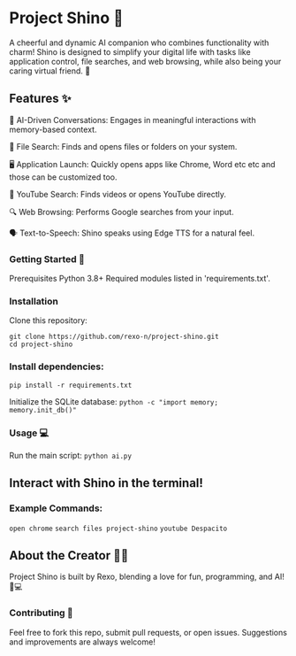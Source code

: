 # Project Shino 🌸
A cheerful and dynamic AI companion who combines functionality with charm! Shino is designed to simplify your digital life with tasks like application control, file searches, and web browsing, while also being your caring virtual friend. 💖


## Features ✨
🌟 AI-Driven Conversations: Engages in meaningful interactions with memory-based context.

📂 File Search: Finds and opens files or folders on your system.

🖥️ Application Launch: Quickly opens apps like Chrome, Word etc etc and those can be customized too.

🎥 YouTube Search: Finds videos or opens YouTube directly.

🔍 Web Browsing: Performs Google searches from your input.

🗣️ Text-to-Speech: Shino speaks using Edge TTS for a natural feel.

### Getting Started 🚀
Prerequisites
Python 3.8+
Required modules listed in 'requirements.txt'.
### Installation
Clone this repository:
```
git clone https://github.com/rexo-n/project-shino.git
cd project-shino
```
### Install dependencies:
```pip install -r requirements.txt```

Initialize the SQLite database:
```python -c "import memory; memory.init_db()"```
### Usage 💻
Run the main script:
```python ai.py```

## Interact with Shino in the terminal!
### Example Commands:

```open chrome```
```search files project-shino```
```youtube Despacito```

## About the Creator 👨‍💻
Project Shino is built by Rexo, blending a love for fun, programming, and AI! 🎨💻

### Contributing 🤝
Feel free to fork this repo, submit pull requests, or open issues. Suggestions and improvements are always welcome!
